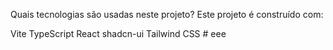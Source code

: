 Quais tecnologias são usadas neste projeto?
Este projeto é construído com:

Vite
TypeScript
React
shadcn-ui
Tailwind CSS
#   e e e  
 